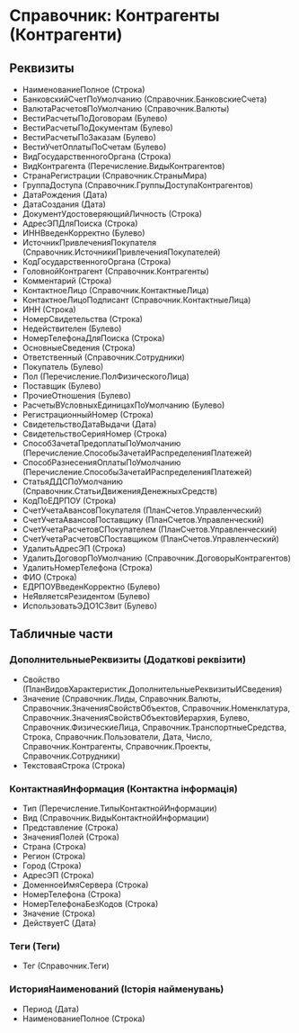 ﻿# Справочник: Контрагенты (Контрагенти)

## Реквизиты

- НаименованиеПолное (Строка)
- БанковскийСчетПоУмолчанию (Справочник.БанковскиеСчета)
- ВалютаРасчетовПоУмолчанию (Справочник.Валюты)
- ВестиРасчетыПоДоговорам (Булево)
- ВестиРасчетыПоДокументам (Булево)
- ВестиРасчетыПоЗаказам (Булево)
- ВестиУчетОплатыПоСчетам (Булево)
- ВидГосударственногоОргана (Строка)
- ВидКонтрагента (Перечисление.ВидыКонтрагентов)
- СтранаРегистрации (Справочник.СтраныМира)
- ГруппаДоступа (Справочник.ГруппыДоступаКонтрагентов)
- ДатаРождения (Дата)
- ДатаСоздания (Дата)
- ДокументУдостоверяющийЛичность (Строка)
- АдресЭПДляПоиска (Строка)
- ИННВведенКорректно (Булево)
- ИсточникПривлеченияПокупателя (Справочник.ИсточникиПривлеченияПокупателей)
- КодГосударственногоОргана (Строка)
- ГоловнойКонтрагент (Справочник.Контрагенты)
- Комментарий (Строка)
- КонтактноеЛицо (Справочник.КонтактныеЛица)
- КонтактноеЛицоПодписант (Справочник.КонтактныеЛица)
- ИНН (Строка)
- НомерСвидетельства (Строка)
- Недействителен (Булево)
- НомерТелефонаДляПоиска (Строка)
- ОсновныеСведения (Строка)
- Ответственный (Справочник.Сотрудники)
- Покупатель (Булево)
- Пол (Перечисление.ПолФизическогоЛица)
- Поставщик (Булево)
- ПрочиеОтношения (Булево)
- РасчетыВУсловныхЕдиницахПоУмолчанию (Булево)
- РегистрационныйНомер (Строка)
- СвидетельствоДатаВыдачи (Дата)
- СвидетельствоСерияНомер (Строка)
- СпособЗачетаПредоплатыПоУмолчанию (Перечисление.СпособыЗачетаИРаспределенияПлатежей)
- СпособРазнесенияОплатыПоУмолчанию (Перечисление.СпособыЗачетаИРаспределенияПлатежей)
- СтатьяДДСПоУмолчанию (Справочник.СтатьиДвиженияДенежныхСредств)
- КодПоЕДРПОУ (Строка)
- СчетУчетаАвансовПокупателя (ПланСчетов.Управленческий)
- СчетУчетаАвансовПоставщику (ПланСчетов.Управленческий)
- СчетУчетаРасчетовСПокупателем (ПланСчетов.Управленческий)
- СчетУчетаРасчетовСПоставщиком (ПланСчетов.Управленческий)
- УдалитьАдресЭП (Строка)
- УдалитьДоговорПоУмолчанию (Справочник.ДоговорыКонтрагентов)
- УдалитьНомерТелефона (Строка)
- ФИО (Строка)
- ЕДРПОУВведенКорректно (Булево)
- НеЯвляетсяРезидентом (Булево)
- ИспользоватьЭДО1СЗвит (Булево)

## Табличные части

### ДополнительныеРеквизиты (Додаткові реквізити)

- Свойство (ПланВидовХарактеристик.ДополнительныеРеквизитыИСведения)
- Значение (Справочник.Лиды, Справочник.Валюты, Справочник.ЗначенияСвойствОбъектов, Справочник.Номенклатура, Справочник.ЗначенияСвойствОбъектовИерархия, Булево, Справочник.ФизическиеЛица, Справочник.ТранспортныеСредства, Строка, Справочник.Пользователи, Дата, Число, Справочник.Контрагенты, Справочник.Проекты, Справочник.Сотрудники)
- ТекстоваяСтрока (Строка)

### КонтактнаяИнформация (Контактна інформація)

- Тип (Перечисление.ТипыКонтактнойИнформации)
- Вид (Справочник.ВидыКонтактнойИнформации)
- Представление (Строка)
- ЗначенияПолей (Строка)
- Страна (Строка)
- Регион (Строка)
- Город (Строка)
- АдресЭП (Строка)
- ДоменноеИмяСервера (Строка)
- НомерТелефона (Строка)
- НомерТелефонаБезКодов (Строка)
- Значение (Строка)
- ДействуетС (Дата)

### Теги (Теги)

- Тег (Справочник.Теги)

### ИсторияНаименований (Історія найменувань)

- Период (Дата)
- НаименованиеПолное (Строка)

